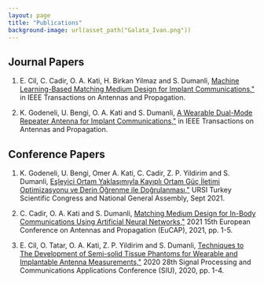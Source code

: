 ```yaml
---
layout: page
title: "Publications"
background-image: url(asset_path("Galata_Ivan.png"))
---
```


## Journal Papers

1. E. Cil, C. Cadir, O. A. Kati, H. Birkan Yilmaz and S. Dumanli, [Machine Learning-Based Matching Medium Design for Implant Communications,"](https://ieeexplore.ieee.org/document/9677970) in IEEE Transactions on Antennas and Propagation.
<!-- % , doi: 10.1109/TAP.2022.3140497
 -->
2. K. Godeneli, U. Bengi, O. A. Kati and S. Dumanli, [A Wearable Dual-Mode Repeater Antenna for Implant Communications,"](https://ieeexplore.ieee.org/document/9540995) in IEEE Transactions on Antennas and Propagation.
<!-- % , doi: 10.1109/TAP.2021.3111603
 -->
 
## Conference Papers

1. K. Godeneli, U. Bengi, Omer A. Kati, C. Cadir, Z. P. Yildirim and S. Dumanli, [Eşleyici Ortam Yaklaşımıyla Kayıplı Ortam Güç İletimi Optimizasyonu ve Derin Öğrenme ile Doğrulanması,"](http://ursitr2021.gtu.edu.tr/MCMSR/papers/URSI-TR_2020_paper_66.pdf) URSI Turkey Scientific Congress and National General Assembly, Sept 2021.

2. C. Cadir, O. A. Kati and S. Dumanli, [Matching Medium Design for In-Body Communications Using Artificial Neural Networks,"](https://ieeexplore.ieee.org/document/9411248) 2021 15th European Conference on Antennas and Propagation (EuCAP), 2021, pp. 1-5.
<!-- % , doi: 10.23919/EuCAP51087.2021.9411248
 -->
3. E. Cil, O. Tatar, O. A. Kati, Z. P. Yildirim and S. Dumanli, [Techniques to The Development of Semi-solid Tissue Phantoms for Wearable and Implantable Antenna Measurements,"](https://ieeexplore.ieee.org/document/9302101) 2020 28th Signal Processing and Communications Applications Conference (SIU), 2020, pp. 1-4.
<!-- % , doi: 10.1109/SIU49456.2020.9302101
 -->

